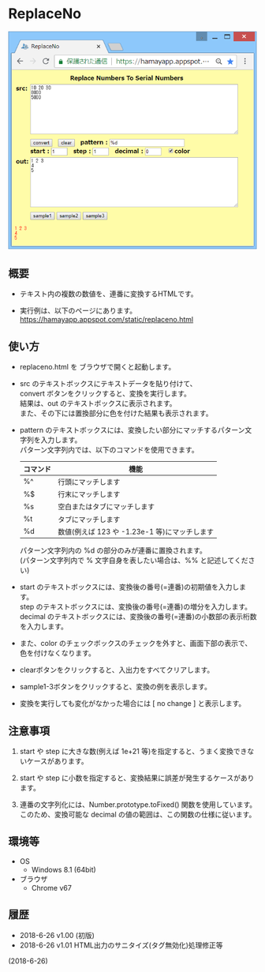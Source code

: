 # ReplaceNo

![image](image.png)

## 概要
- テキスト内の複数の数値を、連番に変換するHTMLです。

- 実行例は、以下のページにあります。  
  https://hamayapp.appspot.com/static/replaceno.html


## 使い方
- replaceno.html を ブラウザで開くと起動します。

- src のテキストボックスにテキストデータを貼り付けて、  
  convert ボタンをクリックすると、変換を実行します。  
  結果は、out のテキストボックスに表示されます。  
  また、その下には置換部分に色を付けた結果も表示されます。

- pattern のテキストボックスには、変換したい部分にマッチするパターン文字列を入力します。  
  パターン文字列内では、以下のコマンドを使用できます。
  
  |<div align="center">コマンド</div>|<div align="center">機能</div>|
  |---|---|
  |%^ |行頭にマッチします                           |
  |%$ |行末にマッチします                           |
  |%s |空白またはタブにマッチします                 |
  |%t |タブにマッチします                           |
  |%d |数値(例えば 123 や -1.23e-1 等)にマッチします|
  
  パターン文字列内の %d の部分のみが連番に置換されます。  
  (パターン文字列内で % 文字自身を表したい場合は、%% と記述してください)

- start のテキストボックスには、変換後の番号(=連番)の初期値を入力します。  
  step のテキストボックスには、変換後の番号(=連番)の増分を入力します。  
  decimal のテキストボックスには、変換後の番号(=連番)の小数部の表示桁数を入力します。

- また、color のチェックボックスのチェックを外すと、画面下部の表示で、色を付けなくなります。

- clearボタンをクリックすると、入出力をすべてクリアします。

- sample1-3ボタンをクリックすると、変換の例を表示します。

- 変換を実行しても変化がなかった場合には [ no change ] と表示します。


## 注意事項
1. start や step に大きな数(例えば 1e+21 等)を指定すると、うまく変換できないケースがあります。

2. start や step に小数を指定すると、変換結果に誤差が発生するケースがあります。

3. 連番の文字列化には、Number.prototype.toFixed() 関数を使用しています。  
   このため、変換可能な decimal の値の範囲は、この関数の仕様に従います。


## 環境等
- OS
  - Windows 8.1 (64bit)
- ブラウザ
  - Chrome v67

## 履歴
- 2018-6-26  v1.00 (初版)
- 2018-6-26  v1.01 HTML出力のサニタイズ(タグ無効化)処理修正等


(2018-6-26)
